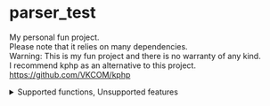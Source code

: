# parser_test
My personal fun project.  
Please note that it relies on many dependencies.  
Warning: This is my fun project and there is no warranty of any kind.  
I recommend kphp as an alternative to this project.  
https://github.com/VKCOM/kphp

<details>
<summary>Supported functions, Unsupported features</summary>
<br>
  
## Unsupported features
note: many functions are not supported.
- [ ] class, interface, trait
- [ ] STDIN
- [ ] isset 
- [ ] array
- [ ] goto


## Supported functions
note: many unknown bugs are included.
- [x] print
- [x] echo
- [x] if
- [x] else
- [x] elseif
- [x] for
- [x] while
- [x] switch
- [x] (+,-,*,/, etc...)
- [x] true,false
- [x] Variable (part)
- [x] continue, break
- [x] function call(unsafe)
- [x] cast
- [x] exit
- [x] `__halt_compiler();`
- [x] `$a++`,`++$a`
- [x] `$a--`,`--$a`

</details>
